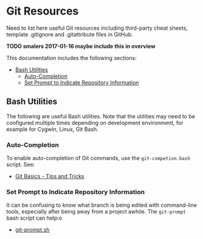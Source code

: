 # Git Resources

Need to list here useful Git resources including third-party cheat sheets,
template .gitignore and .gitattribute files in GitHub.

**TODO smalers 2017-01-16 maybe include this in overview**

This documentation includes the following sections:

* [Bash Utilities](#bash-utilities)
	+ [Auto-Completion](#auto-completion)
	+ [Set Prompt to Indicate Repository Information](#set-prompt-to-indicate-repository-information)

## Bash Utilities

The following are useful Bash utilities.
Note that the utilities may need to be configured multiple times depending on development environment,
for example for Cygwin, Linux, Git Bash.

### Auto-Completion

To enable auto-completion of Git commands, use the `git-competion.bash` script.  See:

* [Git Basics - Tips and Tricks](https://git-scm.com/book/en/v1/Git-Basics-Tips-and-Tricks)


### Set Prompt to Indicate Repository Information

It can be confusing to know what branch is being edited with command-line tools,
especially after being away from a project awhile.  The `git-prompt` bash script can help:o

* [git-prompt.sh](https://github.com/git/git/blob/master/contrib/completion/git-prompt.sh)

